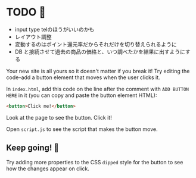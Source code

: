 # TODO 🚧
- input type telのほうがいいのかも
- レイアウト調整
- 変動するのはポイント還元率だからそれだけを切り替えられるように
- DB と接続させて過去の商品の価格と、いつ調べたかを結果に出すようにする

Your new site is all yours so it doesn't matter if you break it! Try editing the code–add a button element that moves when the user clicks it.

In `index.html`, add this code on the line after the comment with `ADD BUTTON HERE` in it (you can copy and paste the button element HTML):

```html
<button>Click me!</button>
```

Look at the page to see the button. Click it!

Open `script.js` to see the script that makes the button move.

## Keep going! 🚀

Try adding more properties to the CSS `dipped` style for the button to see how the changes appear on click.
